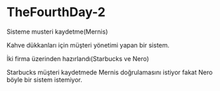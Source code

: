 # TheFourthDay-2
 Sisteme musteri kaydetme(Mernis)
 
 Kahve dükkanları için müşteri yönetimi yapan bir sistem.
 
 İki firma üzerinden hazırlandı(Starbucks ve Nero)
 
 Starbucks müşteri kaydetmede Mernis doğrulamasını istiyor fakat Nero böyle bir sistem istemiyor.
 
